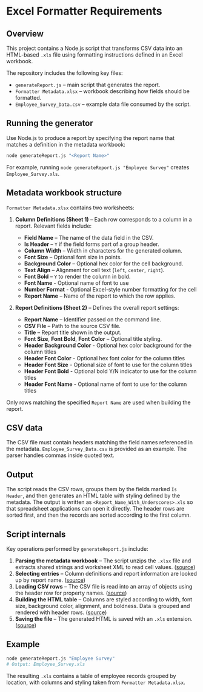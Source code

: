 # Excel Formatter Requirements

## Overview

This project contains a Node.js script that transforms CSV data into an HTML-based `.xls` file using formatting instructions defined in an Excel workbook.

The repository includes the following key files:

- `generateReport.js` – main script that generates the report.
- `Formatter Metadata.xlsx` – workbook describing how fields should be formatted.
- `Employee_Survey_Data.csv` – example data file consumed by the script.

## Running the generator

Use Node.js to produce a report by specifying the report name that matches a definition in the metadata workbook:

```bash
node generateReport.js "<Report Name>"
```

For example, running `node generateReport.js "Employee Survey"` creates `Employee_Survey.xls`.

## Metadata workbook structure

`Formatter Metadata.xlsx` contains two worksheets:

1. **Column Definitions (Sheet 1)** – Each row corresponds to a column in a report. Relevant fields include:
   - **Field Name** – The name of the data field in the CSV.
   - **Is Header** – `Y` if the field forms part of a group header.
   - **Column Width** – Width in characters for the generated column.
   - **Font Size** – Optional font size in points.
   - **Background Color** – Optional hex color for the cell background.
   - **Text Align** – Alignment for cell text (`left`, `center`, `right`).
   - **Font Bold** – `Y` to render the column in bold.
   - **Font Name** - Optional name of font to use
   - **Number Format** - Optional Excel-style number formatting for the cell
   - **Report Name** – Name of the report to which the row applies.

2. **Report Definitions (Sheet 2)** – Defines the overall report settings:
   - **Report Name** – Identifier passed on the command line.
   - **CSV File** – Path to the source CSV file.
   - **Title** – Report title shown in the output.
   - **Font Size**, **Font Bold**, **Font Color** – Optional title styling.
   - **Header Background Color** - Optional hex color background for the column titles
   - **Header Font Color** - Optional hex font color for the column titles
   - **Header Font Size**  - Optional size of font to use for the column titles
   - **Header Font Bold** - Optional bold Y/N indicator to use for the column titles
   - **Header Font Name** - Optional name of font to use for the column titles
   

Only rows matching the specified `Report Name` are used when building the report.

## CSV data

The CSV file must contain headers matching the field names referenced in the metadata. `Employee_Survey_Data.csv` is provided as an example. The parser handles commas inside quoted text.

## Output

The script reads the CSV rows, groups them by the fields marked `Is Header`, and then generates an HTML table with styling defined by the metadata. The output is written as `<Report_Name_With_Underscores>.xls` so that spreadsheet applications can open it directly. The header rows are sorted first, and then the records are sorted according to the first column.

## Script internals

Key operations performed by `generateReport.js` include:

1. **Parsing the metadata workbook** – The script unzips the `.xlsx` file and extracts shared strings and worksheet XML to read cell values. ([source](generateReport.js#L12-L47))
2. **Selecting entries** – Column definitions and report information are looked up by report name. ([source](generateReport.js#L55-L88))
3. **Loading CSV rows** – The CSV file is read into an array of objects using the header row for property names. ([source](generateReport.js#L104-L116))
4. **Building the HTML table** – Columns are styled according to width, font size, background color, alignment, and boldness. Data is grouped and rendered with header rows. ([source](generateReport.js#L119-L191))
5. **Saving the file** – The generated HTML is saved with an `.xls` extension. ([source](generateReport.js#L195-L203))

## Example

```bash
node generateReport.js "Employee Survey"
# Output: Employee_Survey.xls
```

The resulting `.xls` contains a table of employee records grouped by location, with columns and styling taken from `Formatter Metadata.xlsx`.
